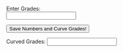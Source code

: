 

<label for="Grades">Enter Grades:</label><br>
<input type="text" id="ungrades" name="grades"><br>

<body>
<button onclick="SaveCurveGrades()">Save Numbers and Curve Grades!</button>
</body>

<label for="displayValue">Curved Grades: </label><input type="textbox" name="display">

<script>
function SaveCurveGrades() {
    const gradeslist = [];
    var obgrades = document.getElementsByName('grades')[0].value;

    const gradesArray = obgrades.split(',');

    const curvedGrades = gradesArray.map(grade => {
        const numericGrade = parseFloat(grade);
        return Math.round(10 * Math.sqrt(numericGrade));
    });

    document.getElementsByName('display')[0].value = curvedGrades.join(', ');
}
</script>
















